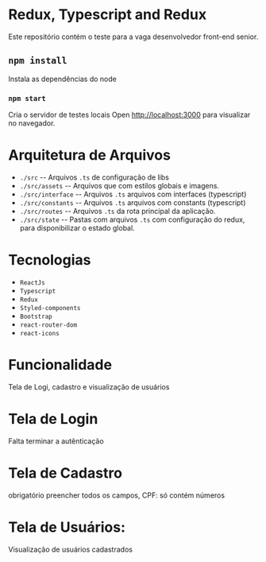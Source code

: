 # Redux, Typescript and Redux

Este repositório contém o teste para a vaga desenvolvedor front-end senior.

## `npm install`

Instala as dependências do node

### `npm start`

Cria o servidor de testes locais
Open [http://localhost:3000](http://localhost:3000) para visualizar no navegador.

# Arquitetura de Arquivos

 - `./src` -- Arquivos `.ts` de configuração de libs
 - `./src/assets` -- Arquivos que com estilos globais e imagens.
 - `./src/interface` -- Arquivos `.ts` arquivos com interfaces (typescript)
 -  `./src/constants` -- Arquivos `.ts` arquivos com constants (typescript)
 - `./src/routes` -- Arquivos `.ts` da rota principal da aplicação.
 - `./src/state` -- Pastas com arquivos `.ts` com configuração do redux, para disponibilizar o estado global.


# Tecnologias 

 - `ReactJs` 
 - `Typescript`
 - `Redux`
 - `Styled-components`
 - `Bootstrap`
 - `react-router-dom`
 - `react-icons` 


# Funcionalidade

Tela de Logi, cadastro e visualização de usuários


# Tela de Login

Falta terminar a autênticação

# Tela de Cadastro

obrigatório preencher todos os campos,
CPF: só contém números

# Tela de Usuários:

Visualização de usuários cadastrados
